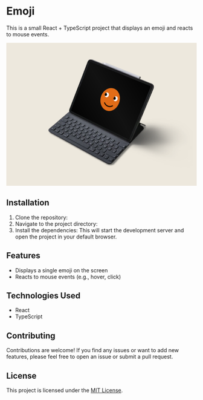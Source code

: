 # Emoji

This is a small React + TypeScript project that displays an emoji and reacts to mouse events.

![Banner](/public/banner.png)

## Installation

1. Clone the repository:
2. Navigate to the project directory:
3. Install the dependencies:
This will start the development server and open the project in your default browser.

## Features

- Displays a single emoji on the screen
- Reacts to mouse events (e.g., hover, click)

## Technologies Used

- React
- TypeScript

## Contributing

Contributions are welcome! If you find any issues or want to add new features, please feel free to open an issue or submit a pull request.

## License

This project is licensed under the [MIT License](LICENSE).
